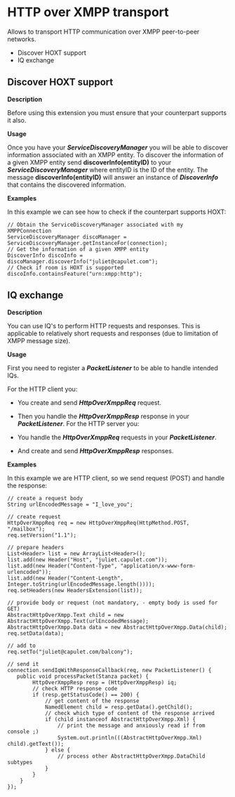 HTTP over XMPP transport
========================

Allows to transport HTTP communication over XMPP peer-to-peer networks.

  * Discover HOXT support
  * IQ exchange


Discover HOXT support
---------------------

**Description**

Before using this extension you must ensure that your counterpart supports it
also.

**Usage**

Once you have your _**ServiceDiscoveryManager**_ you will be able to discover
information associated with an XMPP entity. To discover the information of a
given XMPP entity send **discoverInfo(entityID)** to your
_**ServiceDiscoveryManager**_ where entityID is the ID of the entity. The
message **discoverInfo(entityID)** will answer an instance of
_**DiscoverInfo**_ that contains the discovered information.

**Examples**

In this example we can see how to check if the counterpart supports HOXT:

```
// Obtain the ServiceDiscoveryManager associated with my XMPPConnection
ServiceDiscoveryManager discoManager = ServiceDiscoveryManager.getInstanceFor(connection);
// Get the information of a given XMPP entity
DiscoverInfo discoInfo = discoManager.discoverInfo("juliet@capulet.com");
// Check if room is HOXT is supported
discoInfo.containsFeature("urn:xmpp:http");
```
IQ exchange
-----------

**Description**

You can use IQ's to perform HTTP requests and responses. This is applicable to
relatively short requests and responses (due to limitation of XMPP message
size).

**Usage**

First you need to register a _**PacketListener**_ to be able to handle
intended IQs.

For the HTTP client you:

  * You create and send _**HttpOverXmppReq**_ request.
  * Then you handle the _**HttpOverXmppResp**_ response in your _**PacketListener**_.
For the HTTP server you:

  * You handle the _**HttpOverXmppReq**_ requests in your _**PacketListener**_.
  * And create and send _**HttpOverXmppResp**_ responses.

**Examples**

In this example we are HTTP client, so we send request (POST) and handle the
response:

```
// create a request body
String urlEncodedMessage = "I_love_you";

// create request
HttpOverXmppReq req = new HttpOverXmppReq(HttpMethod.POST, "/mailbox");
req.setVersion("1.1");

// prepare headers
List<Header> list = new ArrayList<Header>();
list.add(new Header("Host", "juliet.capulet.com"));
list.add(new Header("Content-Type", "application/x-www-form- urlencoded"));
list.add(new Header("Content-Length", Integer.toString(urlEncodedMessage.length())));
req.setHeaders(new HeadersExtension(list));

// provide body or request (not mandatory, - empty body is used for GET)
AbstractHttpOverXmpp.Text child = new AbstractHttpOverXmpp.Text(urlEncodedMessage);
AbstractHttpOverXmpp.Data data = new AbstractHttpOverXmpp.Data(child);
req.setData(data);

// add to
req.setTo("juliet@capulet.com/balcony");

// send it
connection.sendIqWithResponseCallback(req, new PacketListener() {
   public void processPacket(Stanza packet) {
		HttpOverXmppResp resp = (HttpOverXmppResp) iq;
		// check HTTP response code
		if (resp.getStatusCode() == 200) {
			// get content of the response
			NamedElement child = resp.getData().getChild();
			// check which type of content of the response arrived
			if (child instanceof AbstractHttpOverXmpp.Xml) {
				// print the message and anxiously read if from console ;)
				System.out.println(((AbstractHttpOverXmpp.Xml) child).getText());
			} else {
				// process other AbstractHttpOverXmpp.DataChild subtypes
			}
		}
	}
});
```
